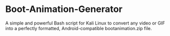 # Boot-Animation-Generator
A simple and powerful Bash script for Kali Linux to convert any video or GIF into a perfectly formatted, Android-compatible bootanimation.zip file.
